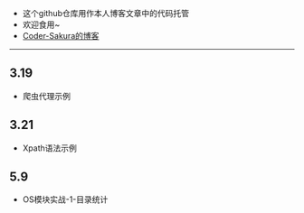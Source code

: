 + 这个github仓库用作本人博客文章中的代码托管
+ 欢迎食用~
+ [Coder-Sakura的博客](https://coder-sakura.github.io/blog/)

---

## 3.19

+ 爬虫代理示例

## 3.21

+ Xpath语法示例

## 5.9

+ OS模块实战-1-目录统计